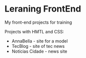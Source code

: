 # Leraning FrontEnd
 My front-end projects for training
 
 Projects with HMTL and CSS:
 * AnnaBella - site for a model 
 * TecBlog - site of tec news
 * Notícias Cidade - news site
